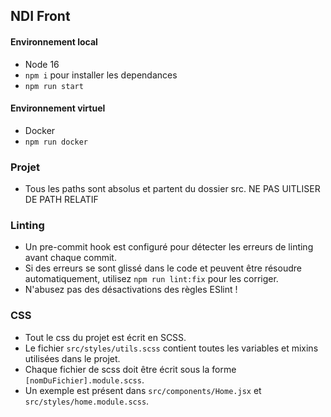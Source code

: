 ## NDI Front

#### Environnement local

- Node 16
- `npm i` pour installer les dependances
- `npm run start`

#### Environnement virtuel

- Docker
- `npm run docker`

### Projet

- Tous les paths sont absolus et partent du dossier src. NE PAS UITLISER DE PATH RELATIF
### Linting

- Un pre-commit hook est configuré pour détecter les erreurs de linting avant chaque commit.
- Si des erreurs se sont glissé dans le code et peuvent être résoudre automatiquement, utilisez `npm run lint:fix` pour les corriger.
- N'abusez pas des désactivations des règles ESlint !

### CSS

- Tout le css du projet est écrit en SCSS.
- Le fichier `src/styles/utils.scss` contient toutes les variables et mixins utilisées dans le projet.
- Chaque fichier de scss doit être écrit sous la forme `[nomDuFichier].module.scss`.
- Un exemple est présent dans `src/components/Home.jsx` et `src/styles/home.module.scss`.
